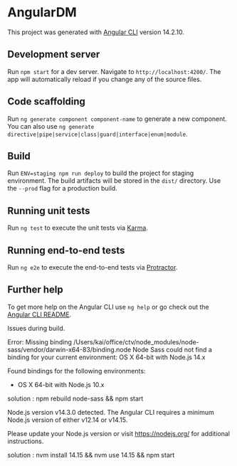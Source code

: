 # AngularDM

This project was generated with [Angular CLI](https://github.com/angular/angular-cli) version 14.2.10.

## Development server

Run `npm start` for a dev server. Navigate to `http://localhost:4200/`. The app will automatically reload if you change any of the source files.

## Code scaffolding

Run `ng generate component component-name` to generate a new component. You can also use `ng generate directive|pipe|service|class|guard|interface|enum|module`.

## Build

Run `ENV=staging npm run deploy` to build the project for staging environment. The build artifacts will be stored in the `dist/` directory. Use the `--prod` flag for a production build.

## Running unit tests

Run `ng test` to execute the unit tests via [Karma](https://karma-runner.github.io).

## Running end-to-end tests

Run `ng e2e` to execute the end-to-end tests via [Protractor](http://www.protractortest.org/).

## Further help

To get more help on the Angular CLI use `ng help` or go check out the [Angular CLI README](https://github.com/angular/angular-cli/blob/master/README.md).


Issues during build.

Error: Missing binding /Users/kai/office/ctv/node_modules/node-sass/vendor/darwin-x64-83/binding.node
Node Sass could not find a binding for your current environment: OS X 64-bit with Node.js 14.x

Found bindings for the following environments:
  - OS X 64-bit with Node.js 10.x

solution  : npm rebuild node-sass && npm start



Node.js version v14.3.0 detected.
The Angular CLI requires a minimum Node.js version of either v12.14 or v14.15.

Please update your Node.js version or visit https://nodejs.org/ for additional instructions.


solution : nvm install 14.15 && nvm use 14.15 && npm start